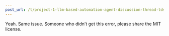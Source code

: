 ```yaml
---
post_url: /t/project-1-llm-based-automation-agent-discussion-thread-tds-jan-2025/164277/582
---
```

Yeah. Same issue. Someone who didn’t get this error, please share the MIT license.